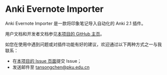 # Anki Evernote Importer

Anki Evernote Importer 是一款将印象笔记导入自动化的 Anki 2.1 插件。

用户文档和开发者文档参见[本项目的 GitHub 主页](https://tansongchen.com/AnkiEvernoteImporter)。

如您在使用中遇到问题或对插件功能有好的建议，欢迎通过以下两种方式之一与我联系：

- 在[本项目的 Issue 页面](https://github.com/tansongchen/AnkiEvernoteImporter/issues)提交 Issue；
- 发送邮件至 tansongchen@pku.edu.cn
